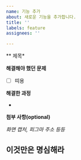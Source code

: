 ```yaml
---
name: 기능 추가
about: 새로운 기능을 추가합니다.
title: ''
labels: feature
assignees: ''

---
```


** 제목*


**해결해야 했던 문제**

- [ ] 띠용

**해결한 과정**

- 

**첨부 사항(optional)**

*화면 캡처, 피그마 주소 등등*


**이것만은 명심해라**
-
